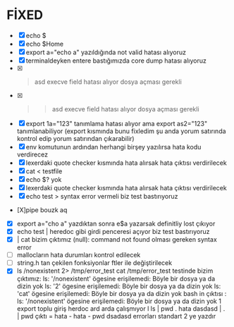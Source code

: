 # FİXED
- [x] echo $                                                      
- [x] echo $Home                                                  
- [x] export a="echo a" yazıldığında not valid hatası alıyoruz    
- [x] terminaldeyken entere bastığımızda core dump hatası alıyoruz
- [x] > asd execve field hatası alıyor dosya açması gerekli
- [x] >> asd execve field hatası alıyor dosya açması gerekli
- [x] export 1a="123" tanımlama hatası alıyor ama export as2="123" tanımlanabiliyor       (export kısmında bunu fixledim şu anda yorum satırında kontrol edip yorum satırından çıkarabilir)
- [x] env komutunun ardından herhangi birşey yazılırsa hata kodu verdirecez
- [x] lexerdaki quote checker kısmında hata alırsak hata çıktısı verdirilecek
- [x] cat < testfile
- [x] echo $? yok
- [x] lexerdaki quote checker kısmında hata alırsak hata çıktısı verdirilecek
- [x] echo test >  syntax error vermeli biz test bastırıyoruz
- [X]pipe bouzk aq
- [x] export a="cho a" yazdıktan sonra e$a yazarsak definitliy lost çıkıyor
- [x] echo test | heredoc gibi girdi penceresi açıyor biz test bastırıyoruz
- [x] | cat bizim çıktımız (null): command not found olması gereken syntax error
- [ ] mallocların hata durumları kontrol edilecek
- [ ] string.h tan çekilen fonksiyonlar ftler ile değiştirilecek
- [x] ls /nonexistent 2> /tmp/error_test cat /tmp/error_test testinde bizim çıktımız: ls: '/nonexistent' ögesine erişilemedi: Böyle bir dosya ya da dizin yok
                                                                                     ls: '2' ögesine erişilemedi: Böyle bir dosya ya da dizin yok
                                                                                     ls: 'cat' ögesine erişilemedi: Böyle bir dosya ya da dizin yok
                                                                   bash in çıktısı : ls: '/nonexistent' ögesine erişilemedi: Böyle bir dosya ya da dizin yok
1 export toplu giriş
herdoc ard arda çalışmıyor l
ls | pwd 
. hata
dasdasd | . | pwd çıktı = hata - hata - pwd
dsadasd errorları standart 2 ye yazdır 